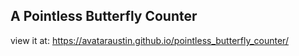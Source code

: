 ## A Pointless Butterfly Counter

view it at: https://avataraustin.github.io/pointless_butterfly_counter/

